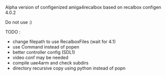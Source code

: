 Alpha version of configenized amiga4recalbox based on recalbox configen 4.0.2

Do not use :)

TODO :
- change filepath to use RecalboxFiles (wait for 4.1)
- use Command instead of popen
- better controller config (SDL1)
- video conf may be needed
- compile uae4arm and check subdirs
- directory recursive copy using python instead of popn